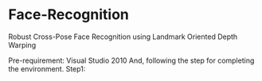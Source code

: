 # Face-Recognition
Robust Cross-Pose Face Recognition using Landmark Oriented Depth Warping 

Pre-requirement: Visual Studio 2010
And, following the step for completing the environment.
  Step1:
